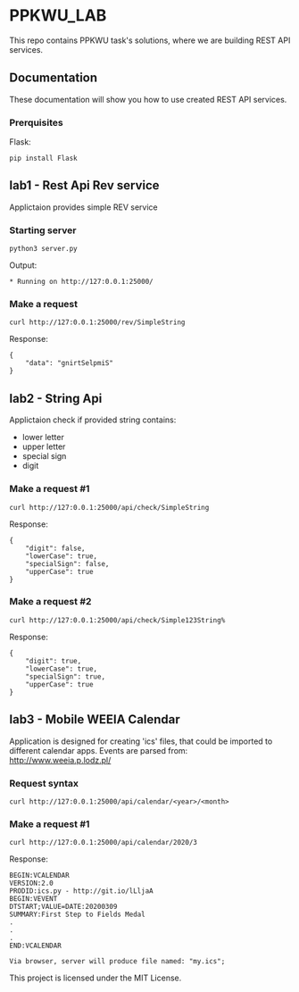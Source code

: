 # PPKWU_LAB

This repo contains PPKWU task's solutions, where we are building REST API services.

## Documentation 

These documentation will show you how to use created REST API services.

### Prerquisites
Flask:
```
pip install Flask
```

## lab1 - Rest Api Rev service

Applictaion provides simple REV service

### Starting server

```
python3 server.py
```
Output:
```
* Running on http://127:0.0.1:25000/
```

### Make a request

```
curl http://127:0.0.1:25000/rev/SimpleString
```
Response:
```
{
    "data": "gnirtSelpmiS"
}
```

## lab2 - String Api 

Applictaion check if provided string contains:
* lower letter
* upper letter
* special sign
* digit

### Make a request #1

```
curl http://127:0.0.1:25000/api/check/SimpleString
```
Response:
```
{
    "digit": false,
    "lowerCase": true,
    "specialSign": false,
    "upperCase": true
}
```

### Make a request #2

```
curl http://127:0.0.1:25000/api/check/Simple123String%
```
Response:
```
{
    "digit": true,
    "lowerCase": true,
    "specialSign": true,
    "upperCase": true
}
```

## lab3 - Mobile WEEIA Calendar

Application is designed for creating 'ics' files, that could be imported to different calendar apps.
Events are parsed from: http://www.weeia.p.lodz.pl/ 

### Request syntax
```
curl http://127:0.0.1:25000/api/calendar/<year>/<month>
```

### Make a request #1

```
curl http://127:0.0.1:25000/api/calendar/2020/3
```
Response:
```
BEGIN:VCALENDAR
VERSION:2.0
PRODID:ics.py - http://git.io/lLljaA
BEGIN:VEVENT
DTSTART;VALUE=DATE:20200309
SUMMARY:First Step to Fields Medal
.
.
.
END:VCALENDAR

Via browser, server will produce file named: "my.ics";
```

This project is licensed under the MIT License.

